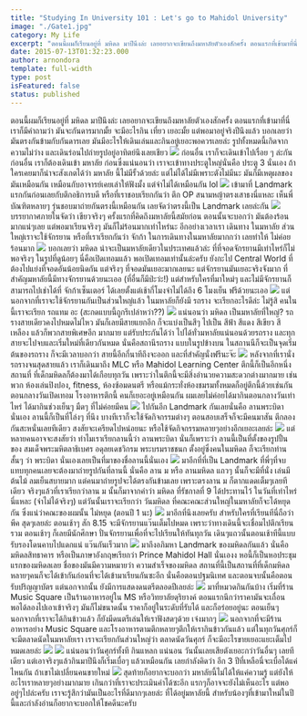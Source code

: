 ```yaml
---
title: "Studying In University 101 : Let's go to Mahidol University"
image: "./Gate1.jpg"
category: My Life
excerpt: "ตอนนี้ผมก็เรียนอยู่ที่ มหิดล มาปีนึงล่ะ เลยอยากจะเขียนถึงมหาลัยตัวเองสักครั้ง ตอนแรกที่เข้ามาที่นี่ เราก็มีคำถามว่า มันจะกันดารมากมั้ย จะมีอะไรกิน เที่ยว เยอะมั้ย แต่พอมาอยู่จริงปีนึงแล้ว"
date: 2015-07-13T01:32:23.000
author: arnondora
template: full-width
type: post
isFeatured: false
status: published
---
```


ตอนนี้ผมก็เรียนอยู่ที่ มหิดล มาปีนึงล่ะ เลยอยากจะเขียนถึงมหาลัยตัวเองสักครั้ง ตอนแรกที่เข้ามาที่นี่ เราก็มีคำถามว่า มันจะกันดารมากมั้ย จะมีอะไรกิน เที่ยว เยอะมั้ย แต่พอมาอยู่จริงปีนึงแล้ว บอกเลยว่า มันตรงกันข้ามกับกันดารเลย มันมีอะไรให้เดินเล่นและกินอยู่เยอะพอควรเลยล่ะ รูปทั้งหมดนี้เกิดจากความไม่ว่าง และเดินร่อนไปถ่ายรูปอยู่อาทิตย์นึงเลยเชียว
![](https://farm1.staticflickr.com/255/18947243573_6bb6c8822f_k_d.jpg)
ก่อนอื่น เราก็จะเดินเข้าไปเรื่อย ๆ ล่ะกัน ก่อนอื่น เราก็ต้องเดินเข้า มหาลัย ก่อนซึ่งแน่นอนว่า เราจะเข้าทางประตูใหญ่นั่นคือ ประตู 3 นั่นเอง ถ้าใครเคยมาก็น่าจะสังเกตได้ว่า มหาลัย นี้ไม่มีรั้วด้วยล่ะ แต่ไม่ได้ไม่มีเพราะตังไม่มีนะ มันก็มีเหตุผลของมันเหมือนกัน เหมือนกับอาจารย์เคยเล่าให้ฟังมั้ง แต่จำไม่ได้เหมือนกัน lol
![](https://farm1.staticflickr.com/514/19542010386_8621e78c2d_k_d.jpg)
เข้ามาที่ Landmark แรกกันก่อนเลยกับตึกอธิการบดี หรือที่เราชอบเรียกกันว่า ตึก OP สนามหญ้าตรงเสาธงนี่แหละ เห็นพี่บัณฑิตหลายๆ รุ่นชอบมาถ่ายกันตรงนี้เหมือนกัน เลยจัดว่าตรงนี้เป็น Landmark เลยล่ะกัน
![](https://farm1.staticflickr.com/300/19568143715_dc8a395fd5_k_d.jpg)
บรรยากาศภายในจัดว่า เขียวจริงๆ ครั้งแรกที่คิดถึงมหาลัยนี้สมัยก่อน ตอนนั้นจะบอกว่า มันต้องร้อนมากแน่ๆเลย แต่พอมาเรียนจริงๆ มันก็ไม่ร้อนมากเท่าไหร่นะ อีกอย่างเวลาเรา เดินทาง ในมหาลัย ส่วนใหญ่เราจะใช้จักรยาน หรือที่เราเรียกกันว่า จักก้า ในการเดินทางในมหาลัยมากกว่า เลยทำให้ ไม่ค่อยร้อนมาก
![](https://farm1.staticflickr.com/438/19380182778_703650c49d_k_d.jpg)
บอกเลยว่า มหิดล น่าจะเป็นมหาลัยเดียวในประเทศแล้วล่ะ ที่ที่จอดจักรยานมีเท่าไหร่ก็ไม่พอจริงๆ ในรูปที่ดูน้อยๆ นี่คือเปิดเทอมแล้ว พอเปิดเทอมเท่านั้นล่ะครับ ยังกะไป Central World ที่ต้องไปแย่งที่จอดอันน้อยนิดกัน แต่จริงๆ ที่จอดมันเยอะมากเลยนะ แต่จักรยานมันเยอะจริงจังมาก ที่สำคัญมหาลัยนี้มีทางจักรยานด้วยนะเออ (ที่อื่นก็มีป่ะว่ะ!) แต่สำหรับใครที่มาใหม่ๆ และไม่มีจักรยานก็สามารถไปเช่าได้ที่ จักก้าเซ็นเตอร์ ได้เลยตั้งแต่เช้ากี่โมงจำไม่ได้ถึง 6 โมงเย็น ฟรีด้วยนะเออ
![](https://farm1.staticflickr.com/492/19572416201_04a404c7d7_k_d.jpg)
แต่นอกจากที่เราจะใช้จักรยานกันเป็นส่วนใหญ่แล้ว ในมหาลัยก็ยังมี รถราง จะเรียกอะไรดีล่ะ ไม่รู้สิ คนในนี้เราจะเรียก รถแทม อะ (สะกดแบบนี้ถูกรึเปล่าหว่า??)
![](https://farm1.staticflickr.com/419/19561309432_0774618405_k_d.jpg)
แน่นอนว่า มหิดล เป็นมหาลัยที่ใหญ่? รถรางสายเดียวคงไปหมดไม่ไหว มันก็เลยมีสายแยกอีก ก็จะแบ่งเป็นสีๆ ไปเป็น สีฟ้า สีแดง สีเขียว สีเหลือง แล้วก็พวกสายพิเศษอีก มากมาย แต่รับประกันได้ว่า ไปได้ทั่วมหาลัยแน่นอนด้วยรถราง และทุกสายจะไปจบและเริ่มใหม่ที่เดียวกันหมด นั่นคือสถานีรถราง แบบในรูปข้างบน ในสถานนีก็จะเป็นจุดเริ่มต้นของรถราง ก็จะมีเวลาบอกว่า สายนี้อีกกี่นาทีถึงจะออก และที่สำคัญนั่งฟรีนะจ๊ะ
![](https://farm1.staticflickr.com/526/19572449211_38eef1803c_k_d.jpg)
หลังจากที่เรานั่งรถรางจนสุดสายแล้ว เราก็เดินมาถึง MLC หรือ Mahidol Learning Center ตึกนี้ก็เป็นอีกหนึ่งสถานที่ ที่เด็กมหิดลก็ต้องมาได้เกือบทุกวัน เพราะว่าในตึกนี้จะมีสิ่งอำนวยความสะดวกต่างมากมาย เช่นพวก ห้องเล่นปิงปอง, fitness, ห้องซ้อมดนตรี หรือแม้กระทั่งห้องชมรมทั้งหมดก็อยู่ตึกนี้ด้วยเช่นกัน ตอนกลางวันเปิดเทอม โรงอาหารตึกนี้ คนก็เยอะอยู่เหมือนกัน ผมเลยไม่ค่อยได้มากินตอนกลางวันเท่าไหร่ ได้มากินช่วงเย็นๆ มืดๆ ที่ไม่ค่อยมีคน
![](https://farm1.staticflickr.com/466/18947251363_9a13ded2eb_k_d.jpg)
ไปกันอีก Landmark กันเลยนั่นคือ ลานพระบิดา นั่นเอง ลานนี้ก็เป็นที่โล่งๆ ที่นึง บางทีเราก็จะใช้จัดกิจกรรมต่างๆ ตอนสอบเสร็จก็จะมีคนมาสัน ตีกลองกันสะหนั่นเลยทีเดียว สงสัยจะเครียดไปหน่อยนะ หรือใช้จัดกิจกรรมหลายๆอย่างอีกเยอะเลยล่ะ
![](https://farm1.staticflickr.com/461/19572440841_802d4cdbc7_k_d.jpg)
แต่หลายคนอาจจะสงสัยว่า ทำไมเราเรียกลานนี้ว่า ลานพระบิดา นั่นก็เพราะว่า ลานนี้เป็นที่ตั้งของรูปปั้นของ สมเด็จพระมหิตลาธิเบศร อดุลยเดชวิกรม พระบรมราชชนก ตั้งอยู่ซึ่งคนในมหิดล ก็จะเรียกท่านสั้นๆ ว่า พระบิดา นั่นเองเลยเป็นที่มาของชื่อลานนี้นั่นเอง
![](https://farm1.staticflickr.com/264/19561298882_a53df08821_k_d.jpg)
มาอีกที่ที่เป็น Landmark ที่พี่ๆที่จบแทบทุกคนเลยจะต้องมาถ่ายรูปกันที่ลานนี้ นั่นคือ ลาน ม หรือ ลานมหิดล แถวๆ นั้นก็จะมีที่นั่ง เล่นมีต้นไม้ ลมเย็นสบายมาก แต่คนมาถ่ายรูปจะได้ตรงกันข้ามเลย เพราะตรงลาน ม ก็ตากแดดเต็มๆเลยทีเดียว จริงๆแล้วที่เราเรียกว่าลาน ม นั้นก็มาจากคำว่า มหิดล ที่รัชกาลที่ 9 ได้ประทานไว้ ในวันที่เท่าไหร่นี่แหละ (จำไม่ได้จริงๆ) แต่วันนั้นเราจะเรียกว่า วันมหิดล ที่คณะคณะส่วนใหญ่ในมหาลัยก็จะได้หยุดกัน ซึ่งแน่ว่าคณะของผมนั้น ไม่หยุด (ตอนปี 1 นะ)
![](https://farm1.staticflickr.com/388/19380215870_6e16cb265f_k_d.jpg)
มาอีกที่นึงเลยครับ สำหรับใครที่เรียนทีนี่ถือว่า พีค สุดๆเลยล่ะ ตอนเช้าๆ สัก 8.15 จะมีจักรยานแว๊นเต็มไปหมด เพราะว่าทางเดินนี้จะเชื่อมไปตึกเรียนรวม ตอนเช้าๆ ก็เลยมีนักศึกษา ปั่นจักรยานเพื่อที่จะไปเรียนให้ทันทุกวัน เดินๆแถวนั้นตอนเช้าทีนี้แบบรับรองโดนคาบไปแดกแน่ แว๊นกันเร็วมาก
![](https://farm1.staticflickr.com/322/19381586659_fbf2cbe290_k_d.jpg)
มาถึงอภิมหา Landmark ของมหิดลกันแล้ว นั่นคือ มหิดลสิทธาคาร หรือเป็นภาษาอังกฤษเรียกว่า Prince Mahidol Hall นั่นเองง หอนี้ก็เป็นหอประชุมแรกของมหิดลเลย ชื่อของมันมีความหมายว่า ความสำเร็จของมหิดล สถานที่นี้เป็นสถานที่ที่เด็กมหิดลหลายๆคนก็จะได้เข้ากันก่อนที่จะได้เข้ามาเรียนกันซะอีก นั่นคือตอนปฐมนิเทศ และตอนจบนั้นคือตอนรับปริญญาบัตร แต่นอกจากนั้น ยังมีการแสดงดนตรีตลอดปีเลยล่ะ
![](https://farm1.staticflickr.com/383/18947217733_36945bd379_k_d.jpg)
มาที่หมวดกินกันบ้าง เริ่มที่ร้าน Music Square เป็นร้านอาหารอยู่ใน MS หรือวิทยาลัยดุริยางค์ ตอนแรกนึกว่าราคามันจะเถื่อน พอได้ลองไปเอาเข้าจริงๆ มันก็ไม่ขนาดนั้น ราคาก็อยู่ในระดับที่รับได้ และก็อร่อยอยู่นะ ตอนเย็นๆ นอกจากที่เราจะได้กินข้าวแล้ว ก็ยังมีดนตรีเล่นให้เราฟังสดๆด้วย เจ๋งมากๆ
![](https://farm1.staticflickr.com/296/19569146505_d009405a12_k_d.jpg)
นอกจากที่จะมีร้านอาหารอย่าง Music Square และโรงอาหารตามตึกหลายๆตึกให้เรากินข้าวกันแล้ว แต่ในทุกวันศุกร์ก็จะมีตลาดนัดในมหาลัยเรา เราจะเรียกกันส่วนใหญ่ว่า ตลาดนัดวันศุกร์ ก็จะมีอะไรขายเยอะแยะเต็มไปหมดเลยล่ะ
![](https://farm1.staticflickr.com/296/19382615149_d5fad30c47_k_d.jpg)
![](https://farm1.staticflickr.com/375/19573438271_a3980216fb_k_d.jpg)
แน่นอนว่าวันศุกร์ทั้งที กินแหลก แน่นอน วันนั้นเลยเสียตังเยอะกว่าวันอื่นๆ เลยทีเดียว แต่เอาจริงๆแล้วกินมาปีนึงก็เริ่มเบื่อๆ แล้วเหมือนกัน เลยกำลังคิดว่า อีก 3 ปีที่เหลือนี่จะเบื่อได้แค่ไหนกัน ถ้าเขาไม่เปลี่ยนคนขายใหม่
![](https://farm1.staticflickr.com/255/19572423211_68774feac6_k_d.jpg)
สุดท้ายก็อยากจะบอกว่า มหาลัยนี้ไม่ได้ให้แค่ความรู้ แต่ยังให้อะไรเราหลายๆอย่างมากมาย เกินกว่าที่เราจะประเมินค่าได้ซะอีก แรกๆก็อาจจะยังไม่เห็นอะไร แต่พออยู่ๆไปล่ะครับ เราจะรู้สึกว่ามันเป็นอะไรที่ดีมากๆเลยล่ะ ที่ได้อยู่มหาลัยนี้ สำหรับน้องๆที่เข้ามาใหม่ในปีนี้และกำลังอ่านก็อยากจะบอกให้โชคดีนะครับ
